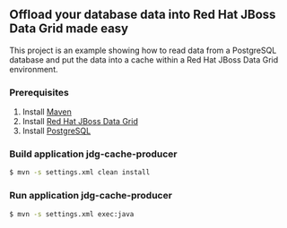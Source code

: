 ## Offload your database data into Red Hat JBoss Data Grid made easy

This project is an example showing how to read data from a PostgreSQL database and put the data into a cache within a Red Hat JBoss Data Grid environment.

### Prerequisites

1. Install [Maven](http://maven.apache.org/install.html)
2. Install [Red Hat JBoss Data Grid](http://developers.redhat.com/products/datagrid/hello-world)
3. Install [PostgreSQL](https://wiki.postgresql.org/wiki/Detailed_installation_guides)

### Build application jdg-cache-producer

```bash
$ mvn -s settings.xml clean install
```

### Run application jdg-cache-producer

```bash
$ mvn -s settings.xml exec:java
```


